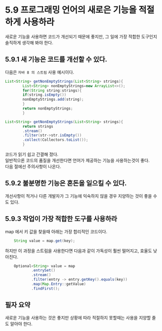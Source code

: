 # 5.9 프로그래밍 언어의 새로은 기능을 적절하게 사용하라

새로운 기능을 사용하면 코드가 개선되기 때문에 좋지만,
그 일에 가장 적합한 도구인지 솔직하게 생각해 봐야 한다.

## 5.9.1 새 기능은 코드를 개선할 수 있다.

다음은 `자바 8 의 스트림` 사용 예시이다. <br>

```java
List<String> getNonEmptyStrings(List<String> strings){
        List<String> nonEmptyStrings=new ArrayList<>();
        for(String string:strings){
        if(string.isEmpty())
        nonEmptyStrings.add(string);
        }
        return nonEmptyStrings;
        }
```

```java
List<String> getNonEmptyStrings(List<String> strings){
        return strings
        .stream()
        .filter(str->str.isEmpty())
        .collect(Collectors.toList());
        }
```

코드가 읽기 쉽고 간결해 졌다.<br>
일반적으론 코드의 품질을 개선한다면 언어가 제공하는 기능을 사용하는것이 좋다.<br>
다음 절에선 주의사항이 나온다.<br>

## 5.9.2 불분명한 기능은 혼돈을 일으킬 수 있다.

개선사항이 적거나 다른 개발자가 그 기능에 익숙하지 않을 경우 지양하는 것이 좋을 수도 있다.

## 5.9.3 작업이 가장 적합한 도구를 사용하라

map 에서 키 값을 찾을때 아래는 가장 합리적인 코드이다.

```java
    String value = map.get(key);
```
하지만 이 과정을 스트림을 사용한다면 다음과 같이 가독성이 훨씬 떨어지고, 효율도 낮아진다.

```java
    Optional<String> value = map
            .entrySet()
            .stream()
            .filter(entry -> entry.getKey().equals(key))
            .map(Map.Entry::getValue)
            .findFirst();
```

## 필자 요약

새로운 기능을 사용하는 것은 좋지만 상황에 따라 적절하지 못할때는 사용을 지양할 줄도 알아야 한다.
